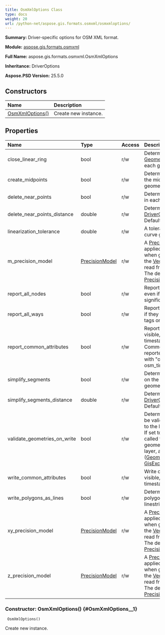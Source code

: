 ```yaml
---
title: OsmXmlOptions Class
type: docs
weight: 20
url: /python-net/aspose.gis.formats.osmxml/osmxmloptions/
---
```


**Summary:** Driver-specific options for OSM XML format.

**Module:** [aspose.gis.formats.osmxml](/psd/python-net/aspose.gis.formats.osmxml/)

**Full Name:** aspose.gis.formats.osmxml.OsmXmlOptions

**Inheritance:** DriverOptions

**Aspose.PSD Version:** 25.5.0

## **Constructors**
| **Name** | **Description** |
| :- | :- |
| [OsmXmlOptions()](#OsmXmlOptions__1) | Create new instance. |
## **Properties**
| **Name** | **Type** | **Access** | **Description** |
| :- | :- | :- | :- |
| close_linear_ring | bool | r/w | Determines if close a unclosed [GeometryType.LINEAR_RING](/psd/python-net/aspose.gis.geometries/geometrytype/) in each geometry. Defaults to <see langword="false" />. |
| create_midpoints | bool | r/w | Determines if add a new point in the middle to each segment of geometry. Defaults to <see langword="false" />. |
| delete_near_points | bool | r/w | Determines if delete near points in each geometry. Defaults to <see langword="false" />. |
| delete_near_points_distance | double | r/w | Determines distance for [DriverOptions.delete_near_points](/psd/python-net/aspose.gis/driveroptions/). Defaults to <see langword="0" />. |
| linearization_tolerance | double | r/w | A tolerance to use to linearize curve geometries. |
| m_precision_model | [PrecisionModel](/psd/python-net/aspose.gis/precisionmodel) | r/w | A [PrecisionModel](/psd/python-net/aspose.gis/precisionmodel/) that will be applied to M coordinate<br/>            when geometries are added to the [VectorLayer](/psd/python-net/aspose.gis/vectorlayer/) or when they are read from the [VectorLayer](/psd/python-net/aspose.gis/vectorlayer/).<br/>            The default value is [PrecisionModel.exact](/psd/python-net/aspose.gis/precisionmodel/). |
| report_all_nodes | bool | r/w | Report all nodes as features, even if they don't have any significant tags. |
| report_all_ways | bool | r/w | Report all ways as features, even if they don't have any significant tags or don't have any nodes. |
| report_common_attributes | bool | r/w | Report common OSM attributes: visible, version, changeset, timestamp, user and uid.<br/>            Common attributes will be reported as feature attributes with "osm_" prefix, e.g. osm_user, osm_timestamp, etc. |
| simplify_segments | bool | r/w | Determines if delete points lying on the same segment in each geometry. Defaults to <see langword="false" />. |
| simplify_segments_distance | double | r/w | Determines distance for [DriverOptions.simplify_segments](/psd/python-net/aspose.gis/driveroptions/). Defaults to <see langword="0" />. |
| validate_geometries_on_write | bool | r/w | Determines if geometries should be validated when they are added to the layer.<br/>            If set to <see langword="true" />, [Geometry.is_valid](/psd/python-net/aspose.gis.geometries/geometry/) is called for each<br/>            geometry when it's added to the layer, and if validation fails ([Geometry.is_valid](/psd/python-net/aspose.gis.geometries/geometry/) is <see langword="false" />), [GisException](/psd/python-net/aspose.gis/gisexception/) is thrown. |
| write_common_attributes | bool | r/w | Write common OSM attributes: visible, version, changeset, timestamp, user and uid. |
| write_polygons_as_lines | bool | r/w | Determines if transformation of polygon or multipolygon to linestring is allowed. Defaults to <see langword="false" />. |
| xy_precision_model | [PrecisionModel](/psd/python-net/aspose.gis/precisionmodel) | r/w | A [PrecisionModel](/psd/python-net/aspose.gis/precisionmodel/) that will be applied to X and Y coordinates<br/>            when geometries are added to the [VectorLayer](/psd/python-net/aspose.gis/vectorlayer/) or when they are read from the [VectorLayer](/psd/python-net/aspose.gis/vectorlayer/).<br/>            The default value is [PrecisionModel.exact](/psd/python-net/aspose.gis/precisionmodel/). |
| z_precision_model | [PrecisionModel](/psd/python-net/aspose.gis/precisionmodel) | r/w | A [PrecisionModel](/psd/python-net/aspose.gis/precisionmodel/) that will be applied to Z coordinate<br/>            when geometries are added to the [VectorLayer](/psd/python-net/aspose.gis/vectorlayer/) or when they are read from the [VectorLayer](/psd/python-net/aspose.gis/vectorlayer/).<br/>            The default value is [PrecisionModel.exact](/psd/python-net/aspose.gis/precisionmodel/). |


### Constructor: OsmXmlOptions() {#OsmXmlOptions__1}


```
 OsmXmlOptions() 
```

Create new instance.

